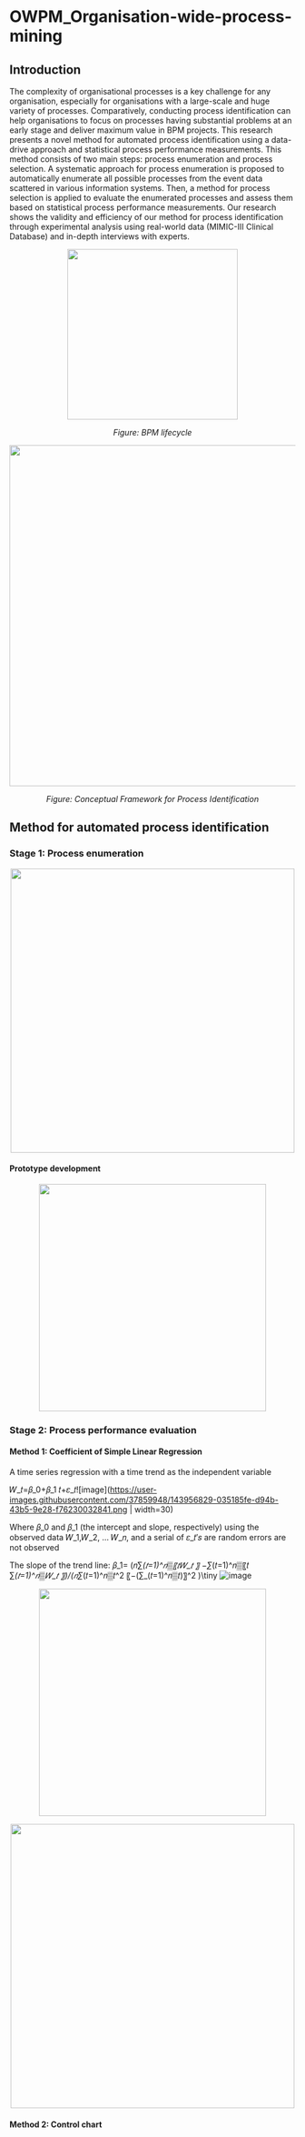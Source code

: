 # OWPM_Organisation-wide-process-mining
## Introduction
The complexity of organisational processes is a key challenge for any organisation, especially for organisations with a large-scale and huge variety of processes. Comparatively, conducting process identification can help organisations to focus on processes having substantial problems at an early stage and deliver maximum value in BPM projects. This research presents a novel method for automated process identification using a data-drive approach and statistical process performance measurements. This method consists of two main steps: process enumeration and process selection. A systematic approach for process enumeration is proposed to automatically enumerate all possible processes from the event data scattered in various information systems. Then, a method for process selection is applied to evaluate the enumerated processes and assess them based on statistical process performance measurements. Our research shows the validity and efficiency of our method for process identification through experimental analysis using real-world data (MIMIC-III Clinical Database) and in-depth interviews with experts.
<p align="center"><img src="https://github.com/jiaodayulang/OWPM_Orgnisation-wide-process-mining/blob/main/Image Folder/BPM lifecycle.png" width="300"></p>
<p align="center"><em>Figure: BPM lifecycle</em></p>
<p align="center"><img src="https://github.com/jiaodayulang/OWPM_Orgnisation-wide-process-mining/blob/main/Image Folder/process_identification_1.png" width="600"></p>
<p align="center"><em>Figure: Conceptual Framework for Process Identification</em></p>

## Method for automated process identification
### Stage 1: Process enumeration
<p align="center"><img src="https://github.com/jiaodayulang/OWPM_Orgnisation-wide-process-mining/blob/main/Image Folder/Conceptual Case ID Identification matching example.png" width="500"></p>

#### Prototype development
<p align="center"><img src="https://github.com/jiaodayulang/OWPM_Orgnisation-wide-process-mining/blob/main/Image Folder/PrototypeDev.png" width="400"></p>

### Stage 2: Process performance evaluation
#### Method 1: Coefficient of Simple Linear Regression
A time series regression with a time trend as the independent variable

𝑊_𝑡=𝛽_0+𝛽_1 𝑡+𝜀_𝑡![image](https://user-images.githubusercontent.com/37859948/143956829-035185fe-d94b-43b5-9e28-f76230032841.png | width=30)


Where 𝛽_0 and 𝛽_1 (the intercept and slope, respectively) using the observed data 𝑊_1,𝑊_2, … 𝑊_𝑛, and a serial of 𝜀_𝑡′𝑠 are random errors are not observed

The slope of the trend line: 
𝛽_1=  (𝑛∑_(𝑡=1)^𝑛▒〖𝑡𝑊_𝑡 〗  −∑_(𝑡=1)^𝑛▒〖𝑡 ∑_(𝑡=1)^𝑛▒𝑊_𝑡 〗)/(𝑛∑_(𝑡=1)^𝑛▒𝑡^2  〖−(∑_(𝑡=1)^𝑛▒𝑡)〗^2 )\tiny ![image](https://user-images.githubusercontent.com/37859948/143957506-f4b5a6e2-81e4-4c10-945d-54a5e5f429a8.png)

<p align="center"><img src="https://github.com/jiaodayulang/OWPM_Orgnisation-wide-process-mining/blob/main/Image Folder/disctributionChanges.png" width="400"></p>
<p align="center"><img src="https://github.com/jiaodayulang/OWPM_Orgnisation-wide-process-mining/blob/main/Image Folder/PerformanceIndexCal.png" width="500"></p>

#### Method 2: Control chart


